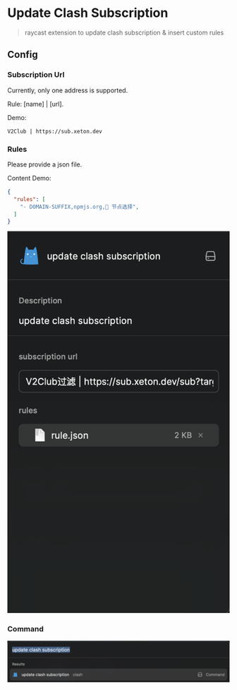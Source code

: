 # Update Clash Subscription

> raycast extension to update clash subscription & insert custom rules

## Config

### Subscription Url

Currently, only one address is supported.

Rule: [name] | [url].

Demo:

```
V2Club | https://sub.xeton.dev
```

### Rules

Please provide a json file.

Content Demo:

```json
{
  "rules": [
    "- DOMAIN-SUFFIX,npmjs.org,🚀 节点选择",
  ]
}
```

![](metadata/scr-2.png)

### Command

![](metadata/scr-1.png)